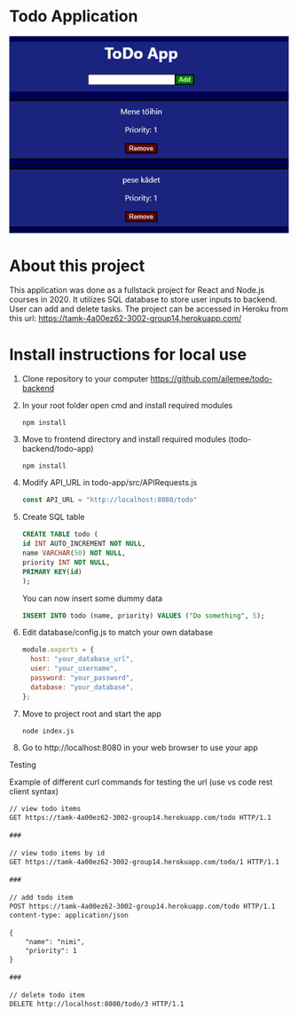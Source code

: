 # Todo Application
<img src=screenshot.png>

# About this project
This application was done as a fullstack project for React and Node.js courses in 2020. It utilizes SQL database to store user inputs to backend. User can add and delete tasks.
The project can be accessed in Heroku from this url: https://tamk-4a00ez62-3002-group14.herokuapp.com/

# Install instructions for local use
1. Clone repository to your computer https://github.com/ailemee/todo-backend

2. In your root folder open cmd and install required modules
    ```shell
    npm install
    ```

3. Move to frontend directory and install required modules (todo-backend/todo-app)
    ```shell
    npm install
    ```

4. Modify API_URL in todo-app/src/APIRequests.js
    ```javascript
    const API_URL = "http://localhost:8080/todo"
    ```

5. Create SQL table
    ```sql
    CREATE TABLE todo (
    id INT AUTO_INCREMENT NOT NULL,
    name VARCHAR(50) NOT NULL,
    priority INT NOT NULL,
    PRIMARY KEY(id)
    );
    ```

    You can now insert some dummy data 
    ```sql
    INSERT INTO todo (name, priority) VALUES ("Do something", 5);
    ```

6. Edit database/config.js to match your own database
    ```javascript
    module.exports = {
      host: "your_database_url",
      user: "your_username",
      password: "your_password",
      database: "your_database",
    };
    ```

7. Move to project root and start the app
    ```shell
    node index.js
    ```
    
8. Go to http://localhost:8080 in your web browser to use your app

Testing

Example of different curl commands for testing the url (use vs code rest client syntax)

    // view todo items
    GET https://tamk-4a00ez62-3002-group14.herokuapp.com/todo HTTP/1.1
    
    ###
    
    // view todo items by id
    GET https://tamk-4a00ez62-3002-group14.herokuapp.com/todo/1 HTTP/1.1
    
    ###
    
    // add todo item
    POST https://tamk-4a00ez62-3002-group14.herokuapp.com/todo HTTP/1.1
    content-type: application/json
    
    {
        "name": "nimi",
        "priority": 1
    }
    
    ###
    
    // delete todo item
    DELETE http://localhost:8080/todo/3 HTTP/1.1
